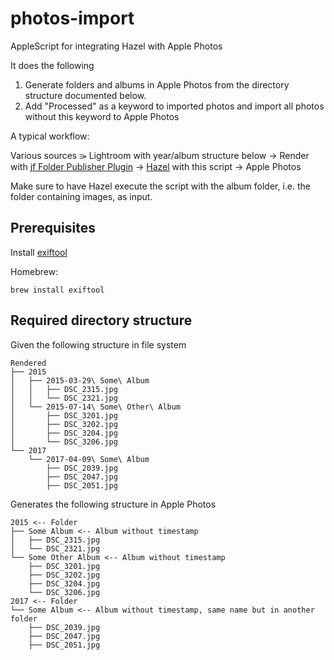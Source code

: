 # photos-import
AppleScript for integrating Hazel with Apple Photos

It does the following
1. Generate folders and albums in Apple Photos from the directory structure documented below. 
2. Add "Processed" as a keyword to imported photos and import all photos without this keyword to Apple Photos

A typical workflow:

Various sources ⭄ Lightroom with year/album structure below → Render with [jf Folder Publisher Plugin](http://regex.info/blog/lightroom-goodies/folder-publisher) → [Hazel](https://www.noodlesoft.com) with this script → Apple Photos

Make sure to have Hazel execute the script with the album folder, i.e. the folder containing images, as input.

## Prerequisites
Install [exiftool](https://www.sno.phy.queensu.ca/~phil/exiftool/)

Homebrew:
```
brew install exiftool
```

## Required directory structure
Given the following structure in file system
```
Rendered
├── 2015
│   ├── 2015-03-29\ Some\ Album
│   │   ├── DSC_2315.jpg
│   │   └── DSC_2321.jpg
│   └── 2015-07-14\ Some\ Other\ Album
│       ├── DSC_3201.jpg
│       ├── DSC_3202.jpg
│       ├── DSC_3204.jpg
│       └── DSC_3206.jpg
└── 2017
    └── 2017-04-09\ Some\ Album
        ├── DSC_2039.jpg
        ├── DSC_2047.jpg
        ├── DSC_2051.jpg
```

Generates the following structure in Apple Photos
```
2015 <-- Folder
├── Some Album <-- Album without timestamp
│   ├── DSC_2315.jpg
│   └── DSC_2321.jpg
└── Some Other Album <-- Album without timestamp
    ├── DSC_3201.jpg
    ├── DSC_3202.jpg
    ├── DSC_3204.jpg
    └── DSC_3206.jpg
2017 <-- Folder
└── Some Album <-- Album without timestamp, same name but in another folder
    ├── DSC_2039.jpg
    ├── DSC_2047.jpg
    ├── DSC_2051.jpg
```
